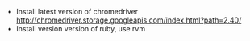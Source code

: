* Install latest version of chromedriver http://chromedriver.storage.googleapis.com/index.html?path=2.40/
* Install version version of ruby, use rvm